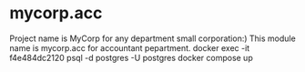 # mycorp.acc
Project name is MyCorp for any department small corporation:) This module name is mycorp.acc for accountant pepartment.
docker exec -it f4e484dc2120 psql -d postgres -U postgres
docker compose up
